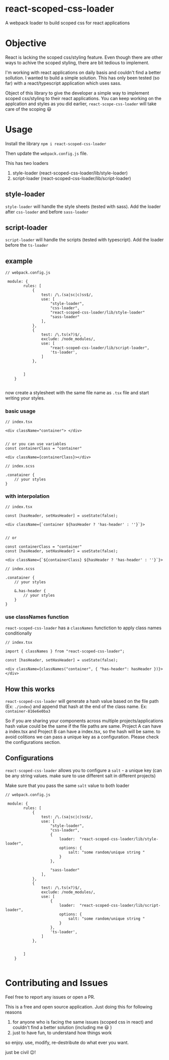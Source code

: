 # react-scoped-css-loader
A webpack loader to build scoped css for react applications



# Objective
React is lacking the scoped css/styling feature. Even though there are other ways to achive the scoped styling, there are bit tedious to implement.

I'm working with react applications on daily basis and couldn't find a better sollution. I wanted to build a simple solution. This has only been tested (so far) with a react/typescript application which uses sass.


Object of this library to give the developer a simple way to implement scoped css/styling to their react applications. You can keep working on the applcation and styles as you did earlier, `react-scope-css-loader` will take care of the scoping :smiley:


# Usage 

Install the library `npm i react-scoped-css-loader`

Then update the `webpack.config.js` file.

This has two loaders 

1. style-loader (react-scoped-css-loader/lib/style-loader) 
2. script-loader (react-scoped-css-loader/lib/script-loader) 


## style-loader 
`style-loader` will handle the style sheets (tested with sass). Add the loader after `css-loader` and before `sass-loader`

## script-loader 
`script-loader` will handle the scripts (tested with typescript). Add the loader before the `ts-loader`


## example 
```
// webpack.config.js

 module: {
        rules: [
            {
                test: /\.(sa|sc|c)ss$/,
                use: [
                    "style-loader",
                    "css-loader",
                    "react-scoped-css-loader/lib/style-loader"
                    "sass-loader"
                ],
            },
            {
                test: /\.ts(x?)$/,
                exclude: /node_modules/,
                use: [
                    "react-scoped-css-loader/lib/script-loader",
                    'ts-loader',
                ]
            },
        
        
        ]
    }


```

now create a stylesheet with the same file name as `.tsx` file and start writing your styles. 


### basic usage
```
// index.tsx 

<div className="container"> </div>


// or you can use variables  
const containerClass = "container" 

<div className={containerClass}></div>

```


```
// index.scss

.conatainer {
    // your styles
}
```


### with interpolation

```
// index.tsx 

const [hasHeader, setHasHeader] = useState(false);

<div className={`container ${hasHeader ? 'has-header' : ''}`}>


// or 

const containerClass = "container" 
const [hasHeader, setHasHeader] = useState(false);

<div className={`${containerClass} ${hasHeader ? 'has-header' : ''}`}>

```

```
// index.scss

.conatainer {
    // your styles

    &.has-header {
        // your styles
    }
}

```


### use classNames function 
`react-scoped-css-loader` has a `classNames` functiction to apply class names conditionally

```
// index.tsx 

import { classNames } from "react-scoped-css-loader";

const [hasHeader, setHasHeader] = useState(false);

<div className={classNames("container", { "has-header": hasHeader })}> </div>

```


## How this works  
`react-scoped-css-loader` will generate a hash value based on the file path (Ex: `./index`) and append that hash at the end of the class name. Ex: `container-816e6e0ba3` 

So if you are sharing your components across multiple projects/applications hash value could be the same if the file paths are same. Project A can have a index.tsx and Project B can have a index.tsx, so the hash will be same. to avoid colitions we can pass a unique key as a configuration. Please check the configurations section.

## Configurations 
`react-scoped-css-loader`  allows you to configure a `salt` - a unique key (can be any string values. make sure to use different salt in different projects)

Make sure that you pass the same `salt` value to both loader 


```
// webpack.config.js

 module: {
        rules: [
            {
                test: /\.(sa|sc|c)ss$/,
                use: [
                    "style-loader",
                    "css-loader",
                    {
                        loader:  "react-scoped-css-loader/lib/style-loader",
                        options: {
                            salt: "some random/unique string "
                        }
                    },
                   
                    "sass-loader"
                ],
            },
            {
                test: /\.ts(x?)$/,
                exclude: /node_modules/,
                use: [
                    {
                        loader:  "react-scoped-css-loader/lib/script-loader",
                        options: {
                            salt: "some random/unique string "
                        }
                    },
                    'ts-loader',
                ]
            },
        
        
        ]
    }


```


# Contributing and Issues 
Feel free to report any issues or open a PR. 

This is a free and open source application. Just doing this for following reasons 

1. for anyone who is facing the same issues (scoped css in react) and couldn't find a better solution (including me :smiley: ) 
2. just to have fun, to understand how things work 

so enjoy. use, modify, re-destribute do what ever you want. 

just be civil :wink:!

